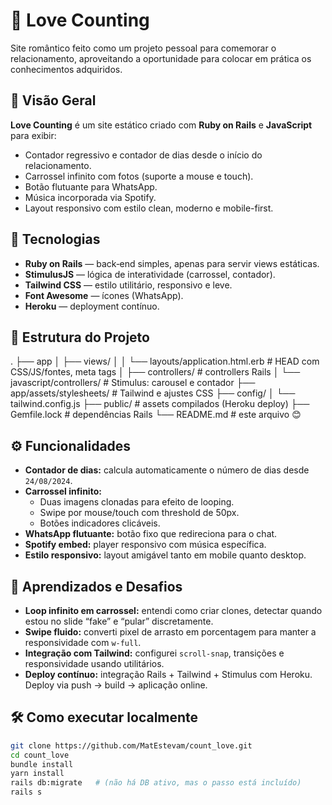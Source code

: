 # 💖 Love Counting

Site romântico feito como um projeto pessoal para comemorar o relacionamento, aproveitando a oportunidade para colocar em prática os conhecimentos adquiridos.

## 📌 Visão Geral

**Love Counting** é um site estático criado com **Ruby on Rails** e **JavaScript** para exibir:

- Contador regressivo e contador de dias desde o início do relacionamento.
- Carrossel infinito com fotos (suporte a mouse e touch).
- Botão flutuante para WhatsApp.
- Música incorporada via Spotify.
- Layout responsivo com estilo clean, moderno e mobile-first.

## 🚀 Tecnologias

- **Ruby on Rails** — back‑end simples, apenas para servir views estáticas.
- **StimulusJS** — lógica de interatividade (carrossel, contador).
- **Tailwind CSS** — estilo utilitário, responsivo e leve.
- **Font Awesome** — ícones (WhatsApp).
- **Heroku** — deployment contínuo.

## 📂 Estrutura do Projeto

.
├── app
│   ├── views/
│   │   └── layouts/application.html.erb   # HEAD com CSS/JS/fontes, meta tags
│   ├── controllers/                       # controllers Rails
│   └── javascript/controllers/            # Stimulus: carousel e contador
├── app/assets/stylesheets/               # Tailwind e ajustes CSS
├── config/
│   └── tailwind.config.js
├── public/                               # assets compilados (Heroku deploy)
├── Gemfile.lock                          # dependências Rails
└── README.md                             # este arquivo 😊


## ⚙️ Funcionalidades

- **Contador de dias:** calcula automaticamente o número de dias desde `24/08/2024`.
- **Carrossel infinito:**
  - Duas imagens clonadas para efeito de looping.
  - Swipe por mouse/touch com threshold de 50px.
  - Botões indicadores clicáveis.
- **WhatsApp flutuante:** botão fixo que redireciona para o chat.
- **Spotify embed:** player responsivo com música específica.
- **Estilo responsivo:** layout amigável tanto em mobile quanto desktop.

## 🧠 Aprendizados e Desafios

- **Loop infinito em carrossel:** entendi como criar clones, detectar quando estou no slide “fake” e “pular” discretamente.
- **Swipe fluido:** converti pixel de arrasto em porcentagem para manter a responsividade com `w-full`.
- **Integração com Tailwind:** configurei `scroll-snap`, transições e responsividade usando utilitários.
- **Deploy contínuo:** integração Rails + Tailwind + Stimulus com Heroku. Deploy via push → build → aplicação online.

## 🛠️ Como executar localmente

```bash
git clone https://github.com/MatEstevam/count_love.git
cd count_love
bundle install
yarn install
rails db:migrate   # (não há DB ativo, mas o passo está incluído)
rails s
